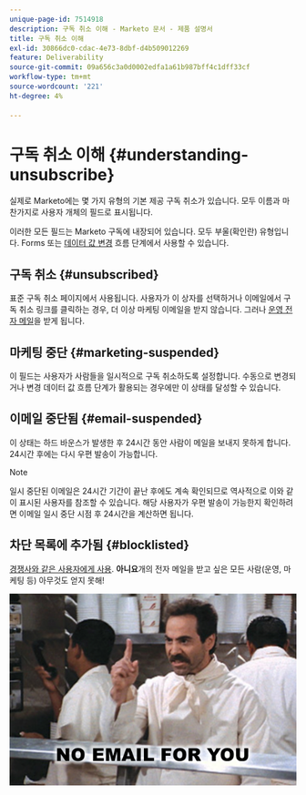 ```yaml
---
unique-page-id: 7514918
description: 구독 취소 이해 - Marketo 문서 - 제품 설명서
title: 구독 취소 이해
exl-id: 30866dc0-cdac-4e73-8dbf-d4b509012269
feature: Deliverability
source-git-commit: 09a656c3a0d0002edfa1a61b987bff4c1dff33cf
workflow-type: tm+mt
source-wordcount: '221'
ht-degree: 4%

---
```


# 구독 취소 이해 {#understanding-unsubscribe}

실제로 Marketo에는 몇 가지 유형의 기본 제공 구독 취소가 있습니다. 모두 이름과 마찬가지로 사용자 개체의 필드로 표시됩니다.

이러한 모든 필드는 Marketo 구독에 내장되어 있습니다. 모두 부울(확인란) 유형입니다. Forms 또는 [데이터 값 변경](/help/marketo/product-docs/core-marketo-concepts/smart-campaigns/flow-actions/change-data-value.md) 흐름 단계에서 사용할 수 있습니다.

## 구독 취소 {#unsubscribed}

표준 구독 취소 페이지에서 사용됩니다. 사용자가 이 상자를 선택하거나 이메일에서 구독 취소 링크를 클릭하는 경우, 더 이상 마케팅 이메일을 받지 않습니다. 그러나 [운영 전자 메일](/help/marketo/product-docs/email-marketing/general/functions-in-the-editor/make-an-email-operational.md)을 받게 됩니다.

## 마케팅 중단 {#marketing-suspended}

이 필드는 사용자가 사람들을 일시적으로 구독 취소하도록 설정합니다. 수동으로 변경되거나 변경 데이터 값 흐름 단계가 활용되는 경우에만 이 상태를 달성할 수 있습니다.

## 이메일 중단됨 {#email-suspended}

이 상태는 하드 바운스가 발생한 후 24시간 동안 사람이 메일을 보내지 못하게 합니다. 24시간 후에는 다시 우편 발송이 가능합니다.

>[!NOTE]
>
>일시 중단된 이메일은 24시간 기간이 끝난 후에도 계속 확인되므로 역사적으로 이와 같이 표시된 사용자를 참조할 수 있습니다. 해당 사용자가 우편 발송이 가능한지 확인하려면 이메일 일시 중단 시점 후 24시간을 계산하면 됩니다.

## 차단 목록에 추가됨 {#blocklisted}

[경쟁사와 같은 사용자에게 사용](/help/marketo/product-docs/core-marketo-concepts/smart-lists-and-static-lists/managing-people-in-smart-lists/add-person-to-blocklist.md). **아니요**&#x200B;개의 전자 메일을 받고 싶은 모든 사람(운영, 마케팅 등) 아무것도 얻지 못해!

![](assets/image2015-5-18-12-3a6-3a40.png)
